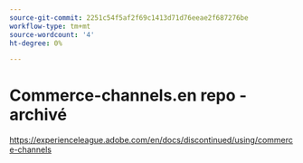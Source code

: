 ```yaml
---
source-git-commit: 2251c54f5af2f69c1413d71d76eeae2f687276be
workflow-type: tm+mt
source-wordcount: '4'
ht-degree: 0%

---
```

# Commerce-channels.en repo - archivé

https://experienceleague.adobe.com/en/docs/discontinued/using/commerce-channels
